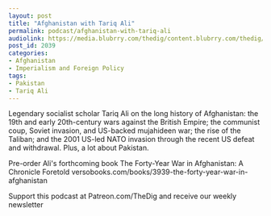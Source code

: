 ```yaml
---
layout: post
title: "Afghanistan with Tariq Ali"
permalink: podcast/afghanistan-with-tariq-ali
audiolink: https://media.blubrry.com/thedig/content.blubrry.com/thedig/The_Dig-EP_325-Tariq.mp3
post_id: 2039
categories: 
- Afghanistan
- Imperialism and Foreign Policy
tags: 
- Pakistan
- Tariq Ali
---
```


Legendary socialist scholar Tariq Ali on the long history of Afghanistan: the 19th and early 20th-century wars against the British Empire; the communist coup, Soviet invasion, and US-backed mujahideen war; the rise of the Taliban; and the 2001 US-led NATO invasion through the recent US defeat and withdrawal. Plus, a lot about Pakistan. 

Pre-order Ali's forthcoming book The Forty-Year War in Afghanistan: A Chronicle Foretold versobooks.com/books/3939-the-forty-year-war-in-afghanistan

Support this podcast at Patreon.com/TheDig and receive our weekly newsletter